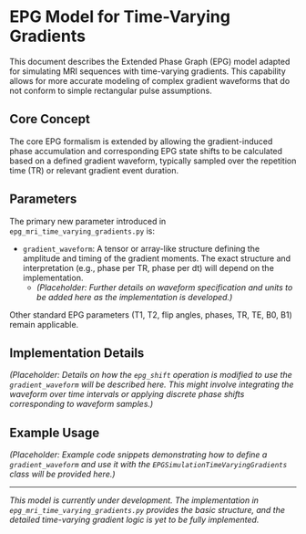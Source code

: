 # EPG Model for Time-Varying Gradients

This document describes the Extended Phase Graph (EPG) model adapted for simulating MRI sequences with time-varying gradients. This capability allows for more accurate modeling of complex gradient waveforms that do not conform to simple rectangular pulse assumptions.

## Core Concept

The core EPG formalism is extended by allowing the gradient-induced phase accumulation and corresponding EPG state shifts to be calculated based on a defined gradient waveform, typically sampled over the repetition time (TR) or relevant gradient event duration.

## Parameters

The primary new parameter introduced in `epg_mri_time_varying_gradients.py` is:

*   `gradient_waveform`: A tensor or array-like structure defining the amplitude and timing of the gradient moments. The exact structure and interpretation (e.g., phase per TR, phase per dt) will depend on the implementation.
    *   *(Placeholder: Further details on waveform specification and units to be added here as the implementation is developed.)*

Other standard EPG parameters (T1, T2, flip angles, phases, TR, TE, B0, B1) remain applicable.

## Implementation Details

*(Placeholder: Details on how the `epg_shift` operation is modified to use the `gradient_waveform` will be described here. This might involve integrating the waveform over time intervals or applying discrete phase shifts corresponding to waveform samples.)*

## Example Usage

*(Placeholder: Example code snippets demonstrating how to define a `gradient_waveform` and use it with the `EPGSimulationTimeVaryingGradients` class will be provided here.)*

---

*This model is currently under development. The implementation in `epg_mri_time_varying_gradients.py` provides the basic structure, and the detailed time-varying gradient logic is yet to be fully implemented.*
